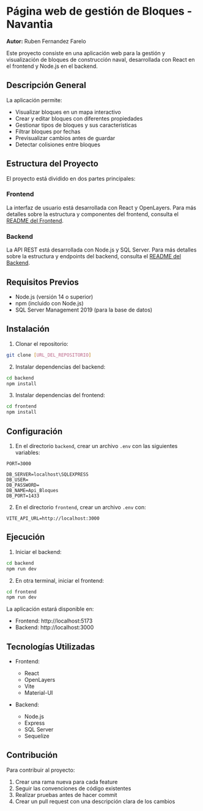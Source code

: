 # Página web de gestión de Bloques - Navantia

**Autor:** Ruben Fernandez Farelo

Este proyecto consiste en una aplicación web para la gestión y visualización de bloques de construcción naval, desarrollada con React en el frontend y Node.js en el backend.

## Descripción General

La aplicación permite:
- Visualizar bloques en un mapa interactivo
- Crear y editar bloques con diferentes propiedades
- Gestionar tipos de bloques y sus características
- Filtrar bloques por fechas
- Previsualizar cambios antes de guardar
- Detectar colisiones entre bloques

## Estructura del Proyecto

El proyecto está dividido en dos partes principales:

### Frontend
La interfaz de usuario está desarrollada con React y OpenLayers.
Para más detalles sobre la estructura y componentes del frontend, consulta el [README del Frontend](frontend/README.md).

### Backend
La API REST está desarrollada con Node.js y SQL Server.
Para más detalles sobre la estructura y endpoints del backend, consulta el [README del Backend](backend/README.md).

## Requisitos Previos

- Node.js (versión 14 o superior)
- npm (incluido con Node.js)
- SQL Server Management 2019 (para la base de datos)

## Instalación

1. Clonar el repositorio:
```bash
git clone [URL_DEL_REPOSITORIO]
```

2. Instalar dependencias del backend:
```bash
cd backend
npm install
```

3. Instalar dependencias del frontend:
```bash
cd frontend
npm install
```

## Configuración

1. En el directorio `backend`, crear un archivo `.env` con las siguientes variables:
```
PORT=3000

DB_SERVER=localhost\SQLEXPRESS
DB_USER=
DB_PASSWORD=
DB_NAME=Api_Bloques
DB_PORT=1433
```

2. En el directorio `frontend`, crear un archivo `.env` con:
```
VITE_API_URL=http://localhost:3000
```

## Ejecución

1. Iniciar el backend:
```bash
cd backend
npm run dev
```

2. En otra terminal, iniciar el frontend:
```bash
cd frontend
npm run dev
```

La aplicación estará disponible en:
- Frontend: http://localhost:5173
- Backend: http://localhost:3000

## Tecnologías Utilizadas

- Frontend:
  - React
  - OpenLayers
  - Vite
  - Material-UI

- Backend:
  - Node.js
  - Express
  - SQL Server
  - Sequelize

## Contribución

Para contribuir al proyecto:
1. Crear una rama nueva para cada feature
2. Seguir las convenciones de código existentes
3. Realizar pruebas antes de hacer commit
4. Crear un pull request con una descripción clara de los cambios
